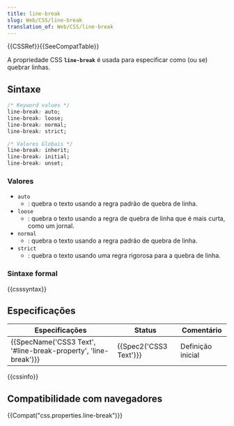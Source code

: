 ```yaml
---
title: line-break
slug: Web/CSS/line-break
translation_of: Web/CSS/line-break
---
```

{{CSSRef}}{{SeeCompatTable}}

A propriedade CSS **`line-break`** é usada para especificar como (ou se) quebrar linhas.

## Sintaxe

```css
/* Keyword values */
line-break: auto;
line-break: loose;
line-break: normal;
line-break: strict;

/* Valores Globais */
line-break: inherit;
line-break: initial;
line-break: unset;
```

### Valores

- `auto`
  - : quebra o texto usando a regra padrão de quebra de linha.
- `loose`
  - : quebra o texto usando a regra de quebra de linha que é mais curta, como um jornal.
- `normal`
  - : quebra o texto usando a regra padrão de quebra de linha.
- `strict`
  - : quebra o texto usando uma regra rigorosa para a quebra de linha.

### Sintaxe formal

{{csssyntax}}

## Especificações

| Especificações                                                                       | Status                       | Comentário        |
| ------------------------------------------------------------------------------------ | ---------------------------- | ----------------- |
| {{SpecName('CSS3 Text', '#line-break-property', 'line-break')}} | {{Spec2('CSS3 Text')}} | Definição inicial |

{{cssinfo}}

## Compatibilidade com navegadores

{{Compat("css.properties.line-break")}}
